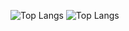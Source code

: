 ![Top Langs](https://github-readme-stats.vercel.app/api/top-langs/?username=nannun1510&langs_count=8)
![Top Langs](https://github-readme-stats.vercel.app/api/top-langs/?username=nannun1510&layout=compact&theme=dark&show_icons=true)

<!--
![Anurag's GitHub stats](https://github-readme-stats.vercel.app/api?username=nannun1510&theme=dark&show_icons=true)

**nannun1510/nannun1510** is a ✨ _special_ ✨ repository because its `README.md` (this file) appears on your GitHub profile.

Here are some ideas to get you started:

- 🔭 I’m currently working on ...
- 🌱 I’m currently learning ...
- 👯 I’m looking to collaborate on ...
- 🤔 I’m looking for help with ...
- 💬 Ask me about ...
- 📫 How to reach me: ...
- 😄 Pronouns: ...
- ⚡ Fun fact: ...
-->
